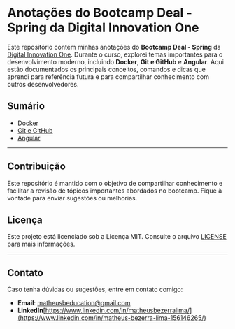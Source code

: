 # Anotações do Bootcamp Deal - Spring da Digital Innovation One

Este repositório contém minhas anotações do **Bootcamp Deal - Spring** da [Digital Innovation One](https://www.dio.me/). Durante o curso, explorei temas importantes para o desenvolvimento moderno, incluindo **Docker**, **Git e GitHub** e **Angular**. Aqui estão documentados os principais conceitos, comandos e dicas que aprendi para referência futura e para compartilhar conhecimento com outros desenvolvedores.

## Sumário

- [Docker](#docker)
- [Git e GitHub](#git-e-github)
- [Angular](#angular)

---

## Contribuição

Este repositório é mantido com o objetivo de compartilhar conhecimento e facilitar a revisão de tópicos importantes abordados no bootcamp. Fique à vontade para enviar sugestões ou melhorias.

## Licença

Este projeto está licenciado sob a Licença MIT. Consulte o arquivo [LICENSE](LICENSE) para mais informações.

---

## Contato

Caso tenha dúvidas ou sugestões, entre em contato comigo:

- **Email**: [matheusbeducation@gmail.com](mailto:matheusbeducation@gmail.com)
- **LinkedIn**[https://www.linkedin.com/in/matheusbezerralima/](https://www.linkedin.com/in/matheus-bezerra-lima-156146265/)


